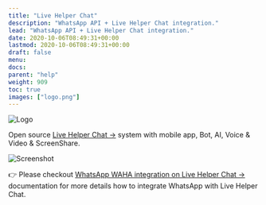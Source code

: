 ```yaml
---
title: "Live Helper Chat"
description: "WhatsApp API + Live Helper Chat integration."
lead: "WhatsApp API + Live Helper Chat integration."
date: 2020-10-06T08:49:31+00:00
lastmod: 2020-10-06T08:49:31+00:00
draft: false
menu:
docs:
parent: "help"
weight: 909
toc: true
images: ["logo.png"]
---
```


<div class="text-center">

![Logo](logo.png)

</div>

Open source
<a href="https://livehelperchat.com/" target="_blank" rel="noopener noreferrer">Live Helper Chat -></a>
system with mobile app, Bot, AI, Voice & Video & ScreenShare.

<div class="text-center">

![Screenshot](screenshot.png)

</div>

👉 Please checkout
<a href="https://doc.livehelperchat.com/docs/integrating/waha" target="_blank" rel="noopener noreferrer">
WhatsApp WAHA integration on Live Helper Chat ->
</a>
documentation for more details how to integrate WhatsApp with Live Helper Chat.
